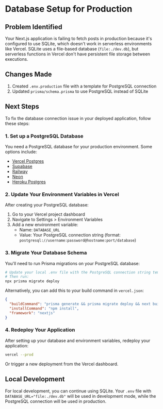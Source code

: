 # Database Setup for Production

## Problem Identified

Your Next.js application is failing to fetch posts in production because it's configured to use SQLite, which doesn't work in serverless environments like Vercel. SQLite uses a file-based database (`file:./dev.db`), but serverless functions in Vercel don't have persistent file storage between executions.

## Changes Made

1. Created `.env.production` file with a template for PostgreSQL connection
2. Updated `prisma/schema.prisma` to use PostgreSQL instead of SQLite

## Next Steps

To fix the database connection issue in your deployed application, follow these steps:

### 1. Set up a PostgreSQL Database

You need a PostgreSQL database for your production environment. Some options include:

- [Vercel Postgres](https://vercel.com/docs/storage/vercel-postgres)
- [Supabase](https://supabase.com/)
- [Railway](https://railway.app/)
- [Neon](https://neon.tech/)
- [Heroku Postgres](https://www.heroku.com/postgres)

### 2. Update Your Environment Variables in Vercel

After creating your PostgreSQL database:

1. Go to your Vercel project dashboard
2. Navigate to Settings > Environment Variables
3. Add a new environment variable:
   - Name: `DATABASE_URL`
   - Value: Your PostgreSQL connection string (format: `postgresql://username:password@hostname:port/database`)

### 3. Migrate Your Database Schema

You'll need to run Prisma migrations on your PostgreSQL database:

```bash
# Update your local .env file with the PostgreSQL connection string temporarily
# Then run:
npx prisma migrate deploy
```

Alternatively, you can add this to your build command in `vercel.json`:

```json
{
  "buildCommand": "prisma generate && prisma migrate deploy && next build",
  "installCommand": "npm install",
  "framework": "nextjs"
}
```

### 4. Redeploy Your Application

After setting up your database and environment variables, redeploy your application:

```bash
vercel --prod
```

Or trigger a new deployment from the Vercel dashboard.

## Local Development

For local development, you can continue using SQLite. Your `.env` file with `DATABASE_URL="file:./dev.db"` will be used in development mode, while the PostgreSQL connection will be used in production.
